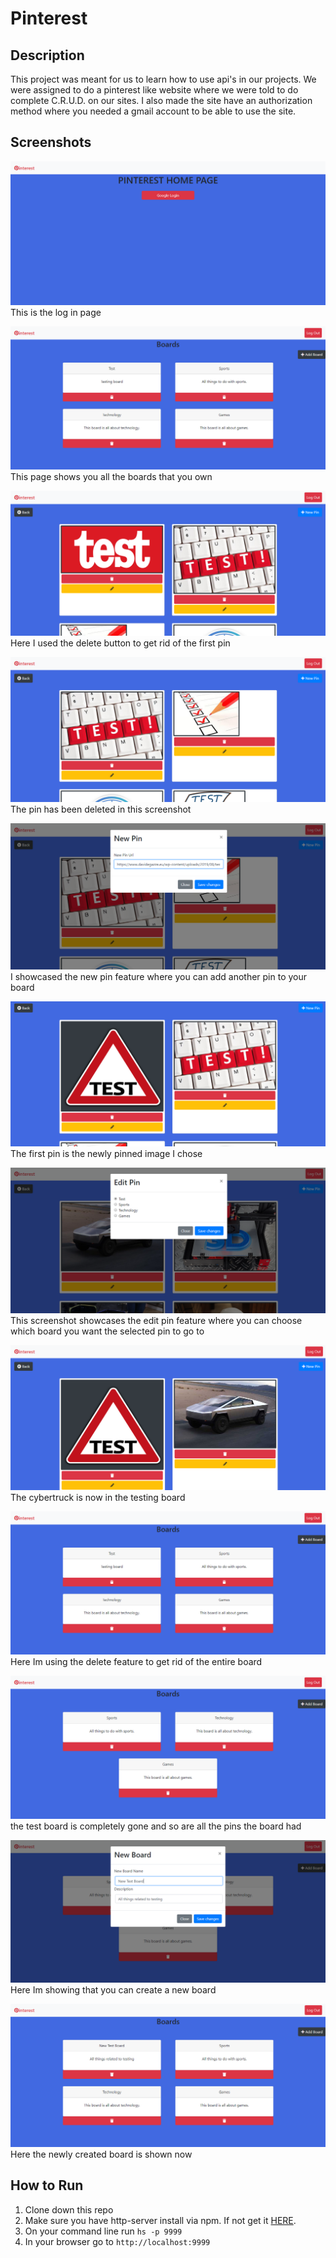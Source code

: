 # Pinterest
## Description
This project was meant for us to learn how to use api's in our projects. We were assigned to do a pinterest like website where we were told to do complete C.R.U.D. on our sites. I also made the site have an authorization method where you needed a gmail account to be able to use the site.

## Screenshots
![screenshot](./screenshots/pinterest1.png)
This is the log in page

![screenshot](./screenshots/pinterest2.png)
This page shows you all the boards that you own

![screenshot](./screenshots/pinterest3.png)
Here I used the delete button to get rid of the first pin

![screenshot](./screenshots/pinterest4.png)
The pin has been deleted in this screenshot

![screenshot](./screenshots/pinterest5.png)
I showcased the new pin feature where you can add another pin to your board

![screenshot](./screenshots/pinterest6.png)
The first pin is the newly pinned image I chose

![screenshot](./screenshots/pinterest7.png)
This screenshot showcases the edit pin feature where you can choose which board you want the selected pin to go to

![screenshot](./screenshots/pinterest8.png)
The cybertruck is now in the testing board

![screenshot](./screenshots/pinterest2.png)
Here Im using the delete feature to get rid of the entire board

![screenshot](./screenshots/pinterest9.png)
the test board is completely gone and so are all the pins the board had

![screenshot](./screenshots/pinterest10.png)
Here Im showing that you can create a new board

![screenshot](./screenshots/pinterest11.png)
Here the newly created board is shown now

## How to Run
1. Clone down this repo
1. Make sure you have http-server install via npm. If not get it [HERE](https://www.npmjs.com/package/http-server).
1. On your command line run `hs -p 9999`
1. In your browser go to `http://localhost:9999`